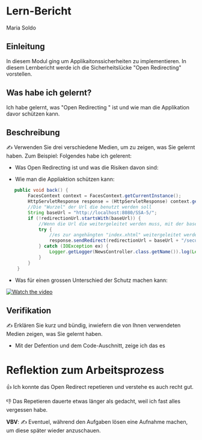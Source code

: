 # Lern-Bericht
Maria Soldo

## Einleitung
In diesem Modul ging um Applikaitonssicherheiten zu implementieren. In diesem Lernbericht werde ich die Sicherheitslücke "Open Redirecting" vorstellen.

## Was habe ich gelernt?
Ich habe gelernt, was "Open Redirecting " ist und wie man die Applikation davor schützen kann.

## Beschreibung

✍️ Verwenden Sie drei verschiedene Medien, um zu zeigen, was Sie gelernt haben. Zum Beispiel:
Folgendes habe ich gelerent:

* Was Open Redirecting ist und was die Risiken davon sind:

* Wie man die Appliaktion schützen kann:
```Java
   public void back() {
        FacesContext context = FacesContext.getCurrentInstance();
        HttpServletResponse response = (HttpServletResponse) context.getExternalContext().getResponse();
        //Die "Wurzel" der Url die benutzt werden soll
        String baseUrl = "http://localhost:8080/SSA-5/";
        if (!redirectionUrl.startsWith(baseUrl)) {
            //Wenn die Url die weitergeleitet werden muss, mit der baseUrl anfängt dann soll:
            try {
                //es zur angehängten "index.xhtml" weitergeleitet werden. 
                response.sendRedirect(redirectionUrl = baseUrl + "/secured/index.xhtml");
            } catch (IOException ex) {
                Logger.getLogger(NewsController.class.getName()).log(Level.SEVERE, null, ex);
            }
        }
    }
```
  

* Was für einen grossen Unterschied der Schutz machen kann:

[![Watch the video](https://img.youtube.com/vi/GRQmvTj9dOc/default.jpg)](https://youtu.be/GRQmvTj9dOc)

## Verifikation

✍️ Erklären Sie kurz und bündig, inwiefern die von Ihnen verwendeten Medien zeigen, was Sie gelernt haben.
* Mit der Defention und dem Code-Auschnitt, zeige ich das es 

# Reflektion zum Arbeitsprozess

👍 Ich konnte das Open Redirect repetieren und verstehe es auch recht gut.

👎 Das Repetieren dauerte etwas länger als gedacht, weil ich fast alles vergessen habe.

**VBV**: ✍️ Eventuel, während den Aufgaben lösen eine Aufnahme machen, um diese später wieder anzuschauen.
